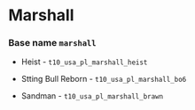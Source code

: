 
# Marshall 
### Base name `marshall`

 - Heist - `t10_usa_pl_marshall_heist`

 - Stting Bull Reborn - `t10_usa_pl_marshall_bo6`

 - Sandman - `t10_usa_pl_marshall_brawn`
